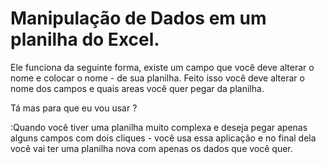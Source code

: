 # Manipulação de Dados em um planilha do Excel.

Ele funciona da seguinte forma, existe um campo que você deve alterar o nome e colocar o nome -
de sua planilha.
Feito isso você deve alterar o nome dos campos e quais areas você quer pegar da planilha.

Tá mas para que eu vou usar ?

:Quando você tiver uma planilha muito complexa e deseja pegar apenas alguns campos com dois cliques -
você usa essa aplicação e no final dela você vai ter uma planilha nova com apenas os dados que você quer.

